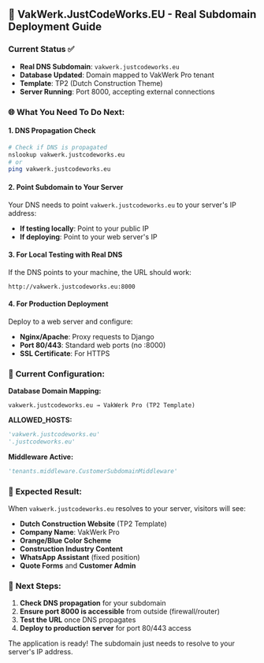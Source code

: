 ## 🚀 VakWerk.JustCodeWorks.EU - Real Subdomain Deployment Guide

### Current Status ✅
- **Real DNS Subdomain**: `vakwerk.justcodeworks.eu` 
- **Database Updated**: Domain mapped to VakWerk Pro tenant
- **Template**: TP2 (Dutch Construction Theme)
- **Server Running**: Port 8000, accepting external connections

### 🌐 **What You Need To Do Next:**

#### 1. **DNS Propagation Check**
```bash
# Check if DNS is propagated
nslookup vakwerk.justcodeworks.eu
# or
ping vakwerk.justcodeworks.eu
```

#### 2. **Point Subdomain to Your Server**
Your DNS needs to point `vakwerk.justcodeworks.eu` to your server's IP address:
- **If testing locally**: Point to your public IP
- **If deploying**: Point to your web server's IP

#### 3. **For Local Testing with Real DNS**
If the DNS points to your machine, the URL should work:
```
http://vakwerk.justcodeworks.eu:8000
```

#### 4. **For Production Deployment**
Deploy to a web server and configure:
- **Nginx/Apache**: Proxy requests to Django
- **Port 80/443**: Standard web ports (no :8000)
- **SSL Certificate**: For HTTPS

### 🔧 **Current Configuration:**

**Database Domain Mapping:**
```
vakwerk.justcodeworks.eu → VakWerk Pro (TP2 Template)
```

**ALLOWED_HOSTS:**
```python
'vakwerk.justcodeworks.eu'
'.justcodeworks.eu'
```

**Middleware Active:**
```python
'tenants.middleware.CustomerSubdomainMiddleware'
```

### 🎯 **Expected Result:**
When `vakwerk.justcodeworks.eu` resolves to your server, visitors will see:
- **Dutch Construction Website** (TP2 Template)
- **Company Name**: VakWerk Pro
- **Orange/Blue Color Scheme**
- **Construction Industry Content**
- **WhatsApp Assistant** (fixed position)
- **Quote Forms** and **Customer Admin**

### 🚨 **Next Steps:**
1. **Check DNS propagation** for your subdomain
2. **Ensure port 8000 is accessible** from outside (firewall/router)
3. **Test the URL** once DNS propagates
4. **Deploy to production server** for port 80/443 access

The application is ready! The subdomain just needs to resolve to your server's IP address.